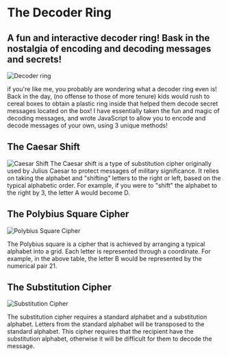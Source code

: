 # The Decoder Ring
## A fun and interactive decoder ring! Bask in the nostalgia of encoding and decoding messages and secrets!

![Decoder ring](https://static.wikia.nocookie.net/grimadventures/images/2/29/The_Secret_Decoder_Ring_Title_Card.png/revision/latest?cb=20150618062102)

if you're like me, you probably are wondering what a decoder ring even is! Back in the day, (no offense to those of more tenure) kids would rush to cereal boxes
to obtain a plastic ring inside that helped them decode secret messages located on the box! I have essentially taken the fun and magic of decoding messages, and wrote
JavaScript to allow you to encode and decode messages of your own, using 3 unique methods!


## The Caesar Shift
![Caesar Shift](https://upload.wikimedia.org/wikipedia/commons/thumb/4/4a/Caesar_cipher_left_shift_of_3.svg/1200px-Caesar_cipher_left_shift_of_3.svg.png)
The Caesar shift is a type of substitution cipher originally used by Julius Caesar to protect messages of military significance.
It relies on taking the alphabet and "shifting" letters to the right or left, based on the typical alphabetic order.
For example, if you were to "shift" the alphabet to the right by 3, the letter A would become D.


## The Polybius Square Cipher
![Polybius Square Cipher](http://highschool.spsd.org/crypt/bifid.jpg)

The Polybius square is a cipher that is achieved by arranging a typical alphabet into a grid.
Each letter is represented through a coordinate. For example, in the above table, 
the letter B would be represented by the numerical pair 21.


## The Substitution Cipher
![Substitution Cipher](https://www.trccompsci.online/mediawiki/images/0/05/Subcipher.gif)

The substitution cipher requires a standard alphabet and a substitution alphabet. Letters from the standard alphabet will be transposed to the standard alphabet.
This cipher requires that the recipient have the substitution alphabet, otherwise it will be difficult for them to decode the message.

